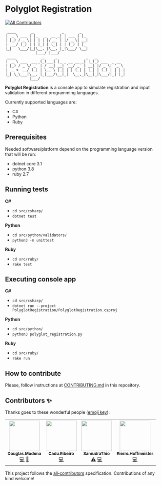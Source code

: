 Polyglot Registration
===
<!-- ALL-CONTRIBUTORS-BADGE:START - Do not remove or modify this section -->
[![All Contributors](https://img.shields.io/badge/all_contributors-4-orange.svg?style=flat-square)](#contributors-)
<!-- ALL-CONTRIBUTORS-BADGE:END -->

```
 ____       _             _       _   
|  _ \ ___ | |_   _  __ _| | ___ | |_ 
| |_) / _ \| | | | |/ _` | |/ _ \| __|
|  __/ (_) | | |_| | (_| | | (_) | |_ 
|_|   \___/|_|\__, |\__, |_|\___/ \__|
              |___/ |___/             
 ____            _     _             _   _             
|  _ \ ___  __ _(_)___| |_ _ __ __ _| |_(_) ___  _ __  
| |_) / _ \/ _` | / __| __| '__/ _` | __| |/ _ \| '_ \ 
|  _ <  __/ (_| | \__ \ |_| | | (_| | |_| | (_) | | | |
|_| \_\___|\__, |_|___/\__|_|  \__,_|\__|_|\___/|_| |_|
           |___/                                       
```

**Polyglot Registration** is a console app to simulate registration and input validation in different programming languages.

Currently supported languages are:
- C#
- Python
- Ruby

## Prerequisites
Needed software/platform depend on the programming language version that will be run:
- dotnet core 3.1
- python 3.8
- ruby 2.7

## Running tests
**C#**
- `cd src/csharp/`
- `dotnet test`

**Python**
- `cd src/python/validators/`
- `python3 -m unittest`

**Ruby**
- `cd src/ruby/`
- `rake test`

## Executing console app
**C#**
- `cd src/csharp/`
- `dotnet run --project PolyglotRegistration/PolyglotRegistration.csproj`

**Python**
- `cd src/python/`
- `python3 polyglot_registration.py`

**Ruby**
- `cd src/ruby/`
- `rake run`

## How to contribute
Please, follow instructions at [CONTRIBUTING.md](https://github.com/dmodena/polyglot-registration/blob/main/CONTRIBUTING.md) in this repository.

## Contributors ✨

Thanks goes to these wonderful people ([emoji key](https://allcontributors.org/docs/en/emoji-key)):

<!-- ALL-CONTRIBUTORS-LIST:START - Do not remove or modify this section -->
<!-- prettier-ignore-start -->
<!-- markdownlint-disable -->
<table>
  <tr>
    <td align="center"><a href="https://github.com/dmodena"><img src="https://avatars3.githubusercontent.com/u/11446011?v=4" width="100px;" alt=""/><br /><sub><b>Douglas Modena</b></sub></a><br /><a href="https://github.com/dmodena/polyglot-registration/commits?author=dmodena" title="Code">💻</a> <a href="https://github.com/dmodena/polyglot-registration/commits?author=dmodena" title="Documentation">📖</a></td>
    <td align="center"><a href="https://cadu.dev"><img src="https://avatars3.githubusercontent.com/u/771411?v=4" width="100px;" alt=""/><br /><sub><b>Cadu Ribeiro</b></sub></a><br /><a href="https://github.com/dmodena/polyglot-registration/commits?author=duduribeiro" title="Code">💻</a></td>
    <td align="center"><a href="https://www.linkedin.com/in/samudrathio/"><img src="https://avatars1.githubusercontent.com/u/68200757?v=4" width="100px;" alt=""/><br /><sub><b>SamudraThio</b></sub></a><br /><a href="https://github.com/dmodena/polyglot-registration/commits?author=SamudraThio" title="Tests">⚠️</a> <a href="https://github.com/dmodena/polyglot-registration/commits?author=SamudraThio" title="Code">💻</a></td>
    <td align="center"><a href="https://github.com/phoffmeister"><img src="https://avatars3.githubusercontent.com/u/1093398?v=4" width="100px;" alt=""/><br /><sub><b>Pierre Hoffmeister</b></sub></a><br /><a href="https://github.com/dmodena/polyglot-registration/commits?author=phoffmeister" title="Code">💻</a></td>
  </tr>
</table>

<!-- markdownlint-enable -->
<!-- prettier-ignore-end -->
<!-- ALL-CONTRIBUTORS-LIST:END -->

This project follows the [all-contributors](https://github.com/all-contributors/all-contributors) specification. Contributions of any kind welcome!
